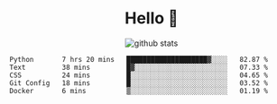 <h1 align="center">Hello 👋 </h3>

<p align="center">
  <img src="https://github-readme-stats.vercel.app/api?username=syeehyn&hide=stars,prs,issues,contribs&count_private=true&hide_title=true" alt="github stats" />
</p>

<!--START_SECTION:waka-->
```text
Python       7 hrs 20 mins   ████████████████████▓░░░░   82.87 % 
Text         38 mins         █▓░░░░░░░░░░░░░░░░░░░░░░░   07.33 % 
CSS          24 mins         █░░░░░░░░░░░░░░░░░░░░░░░░   04.65 % 
Git Config   18 mins         █░░░░░░░░░░░░░░░░░░░░░░░░   03.52 % 
Docker       6 mins          ▒░░░░░░░░░░░░░░░░░░░░░░░░   01.19 % 
```
<!--END_SECTION:waka-->
